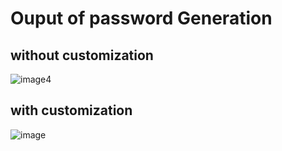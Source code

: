 # Ouput of password Generation

## without customization

![image](https://github.com/deva-246/Custom-Password-Generator-using-python/assets/75877347/0430b7ea-f2b3-4efa-ad3c-340dd13d5393)4

## with customization

![image](https://github.com/deva-246/Custom-Password-Generator-using-python/assets/75877347/a4f7ecc7-b5e4-4e3b-856f-2e9744560a04)


